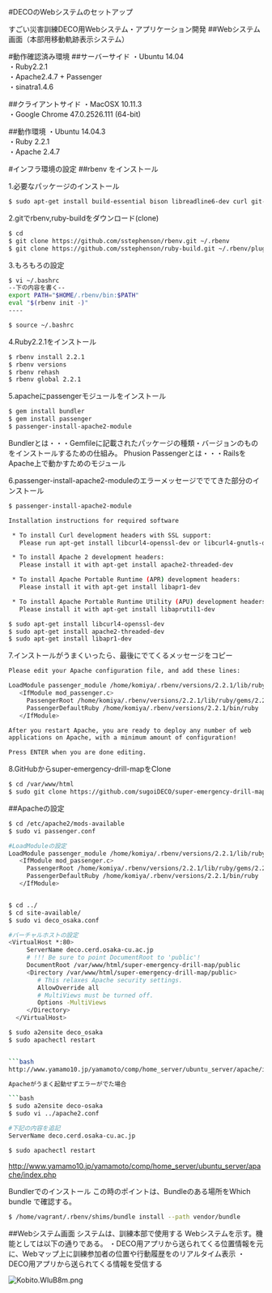 #DECOのWebシステムのセットアップ

すごい災害訓練DECO用Webシステム・アプリケーション開発
##Webシステム画面（本部用移動軌跡表示システム）

#動作確認済み環境
##サーバーサイド
・Ubuntu 14.04  
・Ruby2.2.1  
・Apache2.4.7 + Passenger  
・sinatra1.4.6  

##クライアントサイド
・MacOSX 10.11.3  
・Google Chrome 47.0.2526.111 (64-bit)  


##動作環境
・Ubuntu 14.04.3  
・Ruby 2.2.1  
・Apache 2.4.7  

#インフラ環境の設定
##rbenv をインストール

1.必要なパッケージのインストール

```bash
$ sudo apt-get install build-essential bison libreadline6-dev curl git-core zlib1g-dev libssl-dev libyaml-dev libsqlite3-dev sqlite3 libxml2-dev libxslt1-dev autoconf libncurses5-dev libffi-dev
```
2.gitでrbenv,ruby-buildをダウンロード(clone)

```bash
$ cd
$ git clone https://github.com/sstephenson/rbenv.git ~/.rbenv
$ git clone https://github.com/sstephenson/ruby-build.git ~/.rbenv/plugins/ruby-build

```
3.もろもろの設定

```bash
$ vi ~/.bashrc
--下の内容を書く--
export PATH="$HOME/.rbenv/bin:$PATH"
eval "$(rbenv init -)"
----

$ source ~/.bashrc
```
4.Ruby2.2.1をインストール

```bash
$ rbenv install 2.2.1
$ rbenv versions
$ rbenv rehash
$ rbenv global 2.2.1
```
5.apacheにpassengerモジュールをインストール

```bash
$ gem install bundler
$ gem install passenger
$ passenger-install-apache2-module

```
Bundlerとは・・・Gemfileに記載されたパッケージの種類・バージョンのものをインストールするための仕組み。
Phusion Passengerとは・・・RailsをApache上で動かすためのモジュール

6.passenger-install-apache2-moduleのエラーメッセージででてきた部分のインストール

```bash
$ passenger-install-apache2-module

Installation instructions for required software

 * To install Curl development headers with SSL support:
   Please run apt-get install libcurl4-openssl-dev or libcurl4-gnutls-dev, whichever you prefer.

 * To install Apache 2 development headers:
   Please install it with apt-get install apache2-threaded-dev

 * To install Apache Portable Runtime (APR) development headers:
   Please install it with apt-get install libapr1-dev

 * To install Apache Portable Runtime Utility (APU) development headers:
   Please install it with apt-get install libaprutil1-dev

$ sudo apt-get install libcurl4-openssl-dev
$ sudo apt-get install apache2-threaded-dev
$ sudo apt-get install libapr1-dev

```

7.インストールがうまくいったら、最後にでてくるメッセージをコピー

```bash
Please edit your Apache configuration file, and add these lines:

LoadModule passenger_module /home/komiya/.rbenv/versions/2.2.1/lib/ruby/gems/2.2.0/gems/passenger-5.0.23/buildout/apache2/mod_passenger.so
   <IfModule mod_passenger.c>
     PassengerRoot /home/komiya/.rbenv/versions/2.2.1/lib/ruby/gems/2.2.0/gems/passenger-5.0.23
     PassengerDefaultRuby /home/komiya/.rbenv/versions/2.2.1/bin/ruby
   </IfModule>

After you restart Apache, you are ready to deploy any number of web
applications on Apache, with a minimum amount of configuration!

Press ENTER when you are done editing.
```

8.GitHubからsuper-emergency-drill-mapをClone

```bash
$ cd /var/www/html
$ sudo git clone https://github.com/sugoiDECO/super-emergency-drill-map.git
```

##Apacheの設定

```bash
$ cd /etc/apache2/mods-available
$ sudo vi passenger.conf

#LoadModuleの設定
LoadModule passenger_module /home/komiya/.rbenv/versions/2.2.1/lib/ruby/gems/2.2.0/gems/passenger-5.0.23/buildout/apache2/mod_passenger.so
   <IfModule mod_passenger.c>
     PassengerRoot /home/komiya/.rbenv/versions/2.2.1/lib/ruby/gems/2.2.0/gems/passenger-5.0.23
     PassengerDefaultRuby /home/komiya/.rbenv/versions/2.2.1/bin/ruby
   </IfModule>


$ cd ../
$ cd site-available/
$ sudo vi deco_osaka.conf

#バーチャルホストの設定
<VirtualHost *:80>
     ServerName deco.cerd.osaka-cu.ac.jp
     # !!! Be sure to point DocumentRoot to 'public'!
     DocumentRoot /var/www/html/super-emergency-drill-map/public
     <Directory /var/www/html/super-emergency-drill-map/public>
        # This relaxes Apache security settings.
        AllowOverride all
        # MultiViews must be turned off.
        Options -MultiViews
     </Directory>
  </VirtualHost>

$ sudo a2ensite deco_osaka
$ sudo apachectl restart


```bash
http://www.yamamo10.jp/yamamoto/comp/home_server/ubuntu_server/apache/index.php

Apacheがうまく起動せずエラーがでた場合

```bash
$ sudo a2ensite deco-osaka
$ sudo vi ../apache2.conf

#下記の内容を追記
ServerName deco.cerd.osaka-cu.ac.jp

$ sudo apachectl restart

```

http://www.yamamo10.jp/yamamoto/comp/home_server/ubuntu_server/apache/index.php

Bundlerでのインストール
この時のポイントは、Bundleのある場所をWhich bundle で確認する。

```bash
$ /home/vagrant/.rbenv/shims/bundle install --path vendor/bundle 
```


##Webシステム画面
システムは、訓練本部で使用する Webシステムを示す。機能としては以下の通りである。
・DECO用アプリから送られてくる位置情報を元に、Webマップ上に訓練参加者の位置や行動履歴をのリアルタイム表示
・DECO用アプリから送られてくる情報を受信する

![Kobito.WluB8m.png](https://qiita-image-store.s3.amazonaws.com/0/45482/8918d90c-926b-8ab5-2faa-51d46de0a569.png "Kobito.WluB8m.png")



